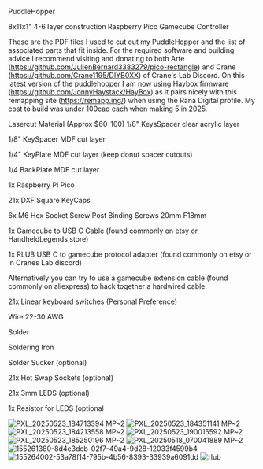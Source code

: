 PuddleHopper

8x11x1" 4-6 layer construction
Raspberry Pico Gamecube Controller

These are the PDF files I used to cut out my PuddleHopper and the list of associated parts that fit inside. 
For the required software and building advice I recommend visiting and donating to both Arte (https://github.com/JulienBernard3383279/pico-rectangle) and Crane (https://github.com/Crane1195/DIYB0XX) of Crane's Lab Discord. 
On this latest version of the puddlehopper I am now using Haybox firmware (https://github.com/JonnyHaystack/HayBox) as it pairs nicely with this remapping site (https://remapp.ing/) when using the Rana Digital profile.
My cost to build was under 100cad each when making 5 in 2025.

Lasercut Material (Approx $60-100)
1/8" KeysSpacer clear acrylic layer

1/8" KeySpacer MDF cut layer

1/4" KeyPlate MDF cut layer (keep donut spacer cutouts)

1/4 BackPlate MDF cut layer


1x Raspberry Pi Pico

21x DXF Square KeyCaps

6x M6 Hex Socket Screw Post Binding Screws 20mm F18mm

1x Gamecube to USB C Cable (found commonly on etsy or HandheldLegends store)

1x RLUB USB C to gamecube protocol adapter (found commonly on etsy or in Cranes Lab discord)

Alternatively you can try to use a gamecube extension cable (found commonly on aliexpress) to hack together a hardwired cable.

21x Linear keyboard switches (Personal Preference)

Wire 22-30 AWG

Solder

Soldering Iron

Solder Sucker (optional)

21x Hot Swap Sockets (optional)

21x 3mm LEDS (optional)

1x Resistor for LEDS (optional

![PXL_20250523_184713394 MP~2](https://github.com/user-attachments/assets/98adcb6d-e70a-4a0c-9578-ccc15a87ecaf)
![PXL_20250523_184351141 MP~2](https://github.com/user-attachments/assets/3c5400a6-90c3-414d-b8cd-02a0dcad0c49)
![PXL_20250523_184213558 MP~2](https://github.com/user-attachments/assets/31bb8009-0249-407f-b1d9-38d6190655f9)
![PXL_20250523_190015592 MP~2](https://github.com/user-attachments/assets/6bac2464-f54d-4308-a929-8ee44269c47b)
![PXL_20250523_185250196 MP~2](https://github.com/user-attachments/assets/6c64c0c3-1706-47d1-bfe4-0a52a5800328)
![PXL_20250518_070041889 MP~2](https://github.com/user-attachments/assets/63c18425-c823-49ea-a1de-f5b4589aa9a6)
![155261380-8d4e3dcb-02f7-49a4-9d28-12033f4599b4](https://github.com/user-attachments/assets/491e6055-3042-4af9-b092-464008724e4f)
![155264002-53a78f14-795b-4b56-8393-33939a6091dd](https://github.com/user-attachments/assets/8973a1f2-3b06-473c-b9cd-724a76fc0437)
![rlub](https://github.com/user-attachments/assets/ba5b5456-9f19-4f46-87e0-84d5072653ba)
